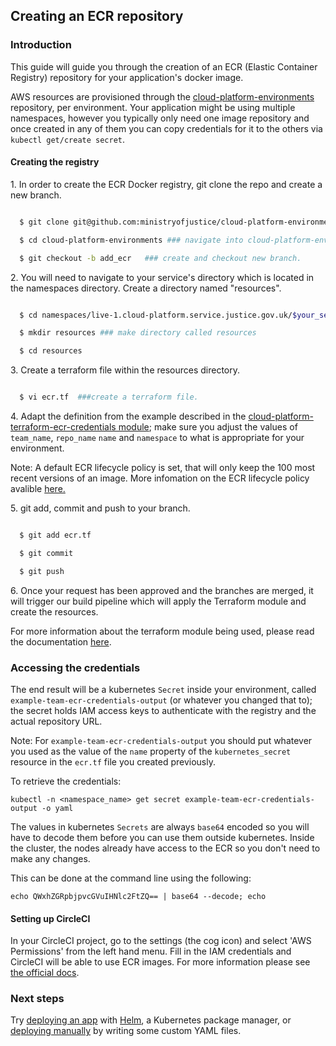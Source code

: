 ## Creating an ECR repository

### Introduction

This guide will guide you through the creation of an ECR (Elastic Container Registry) repository for your application's docker image.

AWS resources are provisioned through the [cloud-platform-environments](https://github.com/ministryofjustice/cloud-platform-environments/) repository, per environment. Your application might be using multiple namespaces, however you typically only need one image repository and once created in any of them you can copy credentials for it to the others via `kubectl get/create secret`.

#### Creating the registry

1\. In order to create the ECR Docker registry, git clone the repo and create a new branch.

```bash

  $ git clone git@github.com:ministryofjustice/cloud-platform-environments.git ###git clone repo

  $ cd cloud-platform-environments ### navigate into cloud-platform-environments directory.

  $ git checkout -b add_ecr   ### create and checkout new branch.

```

2\. You will need to navigate to your service's directory which is located in the namespaces directory. Create a directory named "resources".

```bash

  $ cd namespaces/live-1.cloud-platform.service.justice.gov.uk/$your_service  ###navigate to your service's directory.

  $ mkdir resources ### make directory called resources

  $ cd resources

```

3\. Create a terraform file within the resources directory.

```bash

  $ vi ecr.tf  ###create a terraform file.

```

4\. Adapt the definition from the example described in the [cloud-platform-terraform-ecr-credentials module](https://github.com/ministryofjustice/cloud-platform-terraform-ecr-credentials/tree/master/examples); make sure you adjust the values of `team_name`, `repo_name` `name` and `namespace` to what is appropriate for your environment.

Note: A default ECR lifecycle policy is set, that will only keep the 100 most recent versions of an image. More infomation on the ECR lifecycle policy avalible [here.](tasks.html#ecr-lifecycle-policy)

5\. git add, commit and push to your branch.

```bash

  $ git add ecr.tf

  $ git commit

  $ git push

```
6\. Once your request has been approved and the branches are merged, it will trigger our build pipeline which will apply the Terraform module and create the resources.

For more information about the terraform module being used, please read the documentation [here](https://github.com/ministryofjustice/cloud-platform-terraform-ecr-credentials).

### Accessing the credentials

The end result will be a kubernetes `Secret` inside your environment, called `example-team-ecr-credentials-output` (or whatever you changed that to); the secret holds IAM access keys to authenticate with the registry and the actual repository URL.

Note: For `example-team-ecr-credentials-output` you should put whatever you used as the value of the `name` property of the `kubernetes_secret` resource in the `ecr.tf` file you created previously.

To retrieve the credentials:
```
kubectl -n <namespace_name> get secret example-team-ecr-credentials-output -o yaml
```

The values in kubernetes `Secrets` are always `base64` encoded so you will have to decode them before you can use them outside kubernetes. Inside the cluster, the nodes already have access to the ECR so you don't need to make any changes.

This can be done at the command line using the following:
```
echo QWxhZGRpbjpvcGVuIHNlc2FtZQ== | base64 --decode; echo
```

#### Setting up CircleCI
In your CircleCI project, go to the settings (the cog icon) and select 'AWS Permissions' from the left hand menu. Fill in the IAM credentials and CircleCI will be able to use ECR images. For more information please see [the official docs](https://circleci.com/docs/2.0/private-images/).


### Next steps

Try [deploying an app][deploy-helm] with [Helm](https://helm.sh/), a Kubernetes package manager, or [deploying manually][deploy-hello-world] by writing some custom YAML files.

[deploy-hello-world]: tasks.html#deploying-a-39-hello-world-39-application-to-the-cloud-platform
[deploy-helm]: tasks.html#deploying-an-application-to-the-cloud-platform-with-helm
